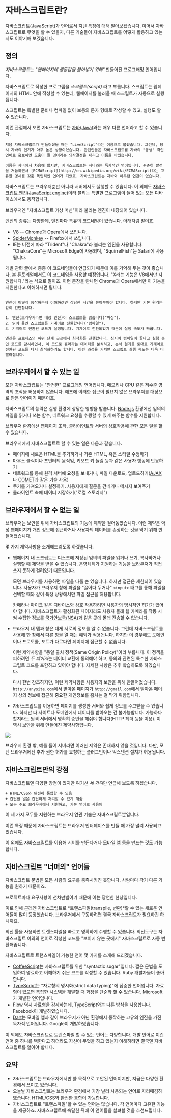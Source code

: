 # 자바스크립트란?

자바스크립트(JavaScript)가 언어로서 지닌 특징에 대해 알아보겠습니다. 이어서 자바스크립트로 무엇을 할 수 있을지, 다른 기술들이 자바스크립트를 어떻게 활용하고 있는지도 이야기해 보겠습니다.

## 정의

*자바스크립트*는 *"웹페이지에 생동감을 불어넣기 위해"* 만들어진 프로그래밍 언어입니다.

자바스크립트로 작성한 프로그램을 *스크립트(script)* 라고 부릅니다. 스크립트는 웹페이지의 HTML 안에 작성할 수 있는데, 웹페이지를 불러올 때 스크립트가 자동으로 실행됩니다.

스크립트는 특별한 준비나 컴파일 없이 보통의 문자 형태로 작성할 수 있고, 실행도 할 수 있습니다.

이런 관점에서 보면 자바스크립트는 [자바(Java)](https://en.wikipedia.org/wiki/Java_(programming_language))와는 매우 다른 언어라고 할 수 있습니다.

```smart header="왜 <u>자바</u>스크립트인가요?"
처음 자바스크립트가 만들어졌을 때는 "LiveScript"라는 이름으로 불렸습니다. 그런데, 당시 자바의 인기가 아주 높은 상황이었습니다. 관련인들은 자바스크립트를 자바의 "동생" 격인 언어로 홍보하면 도움이 될 것이라는 의사결정을 내리고 이름을 바꿨습니다.

이름은 자바에서 차용해 왔지만, 자바스크립트는 자바와는 독자적인 언어입니다. 꾸준히 발전을 거듭하면서 [ECMAScript](http://en.wikipedia.org/wiki/ECMAScript)라는 고유한 명세를 갖춘 독립적인 언어가 되었죠. 자바스크립트는 자바와 아무런 연관이 없습니다.
```

자바스크립트는 브라우저뿐만 아니라 서버에서도 실행할 수 있습니다. 이 외에도 [자바스크립트 엔진(JavaScript engine)](https://en.wikipedia.org/wiki/javascript_engine)이라 불리는 특별한 프로그램이 들어 있는 모든 디바이스에서도 동작합니다.

브라우저엔 "자바스크립트 가상 머신"이라 불리는 엔진이 내장되어 있습니다.

엔진의 종류는 다양한데, 엔진마다 특유의 코드네임이 있습니다. 아래처럼 말이죠.

- [V8](https://en.wikipedia.org/wiki/V8_(javascript_engine)) -- Chrome과 Opera에서 쓰입니다.
- [SpiderMonkey](https://en.wikipedia.org/wiki/SpiderMonkey) -- Firefox에서 쓰입니다.
- IE는 버전에 따라 "Trident"나 "Chakra"라 불리는 엔진을 사용합니다. "ChakraCore"는 Microsoft Edge에 사용되며, "SquirrelFish"는 Safari에 사용됩니다.

개발 관련 글에서 종종 이 코드네임들이 언급되기 때문에 이를 기억해 두는 것이 좋습니다. 본 튜토리얼에서도 이 코드네임을 사용할 예정입니다. "X라는 기능은 V8에서만 지원합니다."라는 식으로 말이죠. 이런 문장을 만나면 Chrome과 Opera에서만 이 기능을 지원한다고 이해하시면 됩니다.

```smart header="엔진은 어떻게 동작하나요?"

엔진이 어떻게 동작하는지 이해하려면 상당한 시간을 쏟아부어야 합니다. 하지만 기본 원리는 같이 간단합니다.

1. 엔진(브라우저라면 내장 엔진)이 스크립트를 읽습니다("파싱").
2. 읽어 들인 스크립트를 기계어로 전환합니다("컴파일").
3. 기계어로 전환된 코드가 실행됩니다. 기계어로 전환되었기 때문에 실행 속도가 빠릅니다.

엔진은 프로세스의 하위 단계 곳곳에서 최적화를 진행합니다. 심지어 컴파일이 끝나고 실행 중인 코드를 감시하면서, 이 코드로 흘러가는 데이터를 분석하고, 분석 결과를 토대로 기계어로 전환된 코드를 다시 최적화하기도 합니다. 이런 과정을 거치면 스크립트 실행 속도는 더욱 더 빨라집니다.
```

## 브라우저에서 할 수 있는 일

모던 자바스크립트는 "안전한" 프로그래밍 언어입니다. 메모리나 CPU 같은 저수준 영역의 조작을 허용하지 않습니다. 애초에 이러한 접근이 필요치 않은 브라우저를 대상으로 만든 언어이기 때문이죠.

자바스크립트의 능력은 실행 환경에 상당한 영향을 받습니다. [Node.js](https://wikipedia.org/wiki/Node.js) 환경에선 임의의 파일을 읽거나 쓰는 함수, 네트워크 요청을 수행할 수 있게 해주는 함수를 지원합니다.

브라우저 환경에선 웹페이지 조작, 클라이언트와 서버의 상호작용에 관한 모든 일을 할 수 있습니다.

브라우저에서 자바스크립트로 할 수 있는 일은 다음과 같습니다.

- 페이지에 새로운 HTML을 추가하거나 기존 HTML, 혹은 스타일 수정하기
- 마우스 클릭이나 포인터의 움직임, 키보드 키 눌림 등과 같은 사용자 행동에 반응하기
- 네트워크를 통해 원격 서버에 요청을 보내거나, 파일 다운로드, 업로드하기([AJAX](https://en.wikipedia.org/wiki/Ajax_(programming))나 [COMET](https://en.wikipedia.org/wiki/Comet_(programming))과 같은 기술 사용)
- 쿠키를 가져오거나 설정하기. 사용자에게 질문을 건네거나 메시지 보여주기
- 클라이언트 측에 데이터 저장하기("로컬 스토리지")

## 브라우저에서 할 수 없는 일

브라우저는 보안을 위해 자바스크립트의 기능에 제약을 걸어놓았습니다. 이런 제약은 악성 웹페이지가 개인 정보에 접근하거나 사용자의 데이터를 손상하는 것을 막기 위해 만들어졌습니다.

몇 가지 제약사항을 소개해드리도록 하겠습니다.

- 웹페이지 내 스크립트는 디스크에 저장된 임의의 파일을 읽거나 쓰기, 복사하거나 실행할 때 제약을 받을 수 있습니다. 운영체제가 지원하는 기능을 브라우저가 직접 쓰지 못하게 걸려있기 때문입니다.

    모던 브라우저를 사용하면 파일을 다룰 순 있습니다. 하지만 접근은 제한되어 있습니다. 사용자가 브라우저 창에 파일을 "끌어다 두거나" `<input>` 태그를 통해 파일을 선택할 때와 같이 특정 상황에서만 파일 접근을 허용합니다.

    카메라나 마이크 같은 디바이스와 상호 작용하려면 사용자의 명시적인 허가가 있어야 합니다. 자바스크립트가 활성화된 페이지라도 사용자 몰래 웹 카메라를 작동 시켜 수집한 정보를 [국가안보국(NSA)](https://en.wikipedia.org/wiki/National_Security_Agency)과 같은 곳에 몰래 전송할 수 없습니다.
- 브라우저 내 탭과 창은 대게 서로의 정보를 알 수 없습니다. 그런데 자바스크립트를 사용해 한 창에서 다른 창을 열 때는 예외가 적용됩니다. 하지만 이 경우에도 도메인이나 프로토콜, 포트가 다르다면 페이지에 접근할 수 없습니다. 

    이런 제약사항을 "동일 출처 정책(Same Origin Policy)"이라 부릅니다. 이 정책을 피하려면 *두 페이지*는 데이터 교환에 동의해야 하고, 동의와 관련된 특수한 자바스크립트 코드를 포함하고 있어야 합니다. 자세한 사항은 추후 학습하도록 하겠습니다.

    다시 한번 강조하지만, 이런 제약사항은 사용자의 보안을 위해 만들어졌습니다. `http://anysite.com`에서 받아온 페이지가 `http://gmail.com`에서 받아온 페이지 상의 정보에 접근해 중요한 개인정보를 훔치는 걸 막기 위함입니다.
- 자바스크립트를 이용하면 페이지를 생성한 서버와 쉽게 정보를 주고받을 수 있습니다. 하지만 타 사이트나 도메인에서 데이터를 받아오는 건 불가능합니다. 가능하다 할지라도 원격 서버에서 명확히 승인을 해줘야 합니다(HTTP 헤더 등을 이용). 이 역시 보안을 위해 만들어진 제약사항입니다.

![](limitations.svg)

브라우저 환경 밖, 예를 들어 서버라면 이러한 제약은 존재하지 않을 것입니다. 다만, 모던 브라우저에선 추가 권한 허가를 요청하는 플러그인이나 익스텐션 설치가 허용됩니다.

## 자바스크립트만의 강점

자바스크립트엔 다양한 장점이 있지만 여기선 *세 가지*만 언급해 보도록 하겠습니다.

```compare
+ HTML/CSS와 완전히 통합할 수 있음
+ 간단한 일은 간단하게 처리할 수 있게 해줌
+ 모든 주요 브라우저에서 지원하고, 기본 언어로 사용됨
```
이 세 가지 모두를 지원하는 브라우저 연관 기술은 자바스크립트뿐입니다.

이런 특징 때문에 자바스크립트는 브라우저 인터페이스를 만들 때 가장 널리 사용되고 있습니다.

이 외에도 자바스크립트를 이용해 서버를 만든다거나 모바일 앱 등을 만드는 것도 가능합니다.

## 자바스크립트 "너머의" 언어들

자바스크립트 문법은 모든 사람의 요구를 충족시키진 못합니다. 사람마다 각기 다른 기능을 원하기 때문이죠.

프로젝트마다 요구사항이 천차만별이기 때문에 이는 당연한 현상입니다.

이로 인해 근래엔 자바스크립트로 *트랜스파일(transpile, 변환)*할 수 있는 새로운 언어들이 많이 등장했습니다. 브라우저에서 구동하려면 결국 자바스크립트가 필요하긴 하니까요.

최신 툴을 사용하면 트랜스파일을 빠르고 명확하게 수행할 수 있습니다. 최신도구는 자바스크립트 이외의 언어로 작성한 코드를 "보이지 않는 곳에서" 자바스크립트로 자동 변환해줍니다.

자바스크립트로 트랜스파일이 가능한 언어 몇 가지를 소개해 드리겠습니다.

- [CoffeeScript](http://coffeescript.org/)는 자바스크립트를 위한 "syntactic sugar"입니다. 짧은 문법을 도입하여 명료하고 이해하기 쉬운 코드를 작성할 수 있습니다. Ruby 개발자들이 좋아합니다.
- [TypeScript](http://www.typescriptlang.org/)는 "자료형의 명시화(strict data typing)"에 집중한 언어입니다. 자료형이 있으면 복잡한 시스템을 개발할 때 과정을 단순화 할 수 있습니다. Microsoft가 개발한 언어입니다.
- [Flow](http://flow.org/) 역시 자료형을 강제하는데, TypeScript와는 다른 방식을 사용합니다. Facebook이 개발하였습니다.
- [Dart](https://www.dartlang.org/)는 모바일 앱과 같이 브라우저가 아닌 환경에서 동작하는 고유의 엔진을 가진 독자적 언어입니다. Google이 개발하였습니다.

이 외에도 자바스크립트로 트랜스파일 할 수 있는 언어는 다양합니다. 개발 언어로 이런 언어 중 하나를 택한다고 하더라도 자신이 무엇을 하고 있는지 이해하려면 결국엔 자바스크립트를 알아야 합니다.

## 요약

- 자바스크립트는 브라우저에서만 쓸 목적으로 고안된 언어이지만, 지금은 다양한 환경에서 쓰이고 있습니다.
- 오늘날 자바스크립트는 브라우저 환경에서 가장 널리 사용되는 언어로 자리매김하였습니다. HTML/CSS와 완전한 통합이 가능합니다. 
- 자바스크립트로 "트랜스파일"할 수 있는 언어는 많습니다. 각 언어마다 고유한 기능을 제공하죠. 자바스크립트에 숙달한 뒤에 이 언어들을 살펴볼 것을 추천드립니다.
